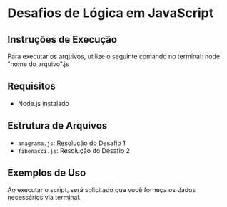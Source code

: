 # Desafios de Lógica em JavaScript

## Instruções de Execução
Para executar os arquivos, utilize o seguinte comando no terminal: node "nome do arquivo".js

## Requisitos
- Node.js instalado

## Estrutura de Arquivos
- `anagrama.js`: Resolução do Desafio 1
- `fibonacci.js`: Resolução do Desafio 2

## Exemplos de Uso
Ao executar o script, será solicitado que você forneça os dados necessários via terminal.
